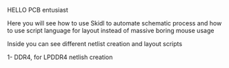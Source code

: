 HELLO PCB entusiast

Here you will see how to use Skidl to automate schematic process and how to use script language for layout instead of massive boring mouse usage

Inside you can see different netlist creation and layout scripts

1- DDR4, for LPDDR4 netlish creation
